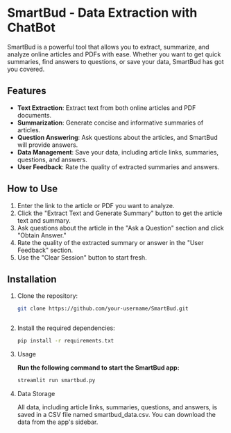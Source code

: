 # SmartBud - Data Extraction with ChatBot
SmartBud is a powerful tool that allows you to extract, summarize, and analyze online articles and PDFs with ease. Whether you want to get quick summaries, find answers to questions, or save your data, SmartBud has got you covered.

## Features

- **Text Extraction**: Extract text from both online articles and PDF documents.
- **Summarization**: Generate concise and informative summaries of articles.
- **Question Answering**: Ask questions about the articles, and SmartBud will provide answers.
- **Data Management**: Save your data, including article links, summaries, questions, and answers.
- **User Feedback**: Rate the quality of extracted summaries and answers.

## How to Use

1. Enter the link to the article or PDF you want to analyze.
2. Click the "Extract Text and Generate Summary" button to get the article text and summary.
3. Ask questions about the article in the "Ask a Question" section and click "Obtain Answer."
4. Rate the quality of the extracted summary or answer in the "User Feedback" section.
5. Use the "Clear Session" button to start fresh.

## Installation

1. Clone the repository:
   
   ```bash
   git clone https://github.com/your-username/SmartBud.git


   
2. Install the required dependencies:
    ```bash
    pip install -r requirements.txt
    
3. Usage
    
    **Run the following command to start the SmartBud app:**
      ```bash
      streamlit run smartbud.py

4. Data Storage

   All data, including article links, summaries, questions, and answers, is saved in a CSV file named smartbud_data.csv. You can download the data from the app's sidebar.






